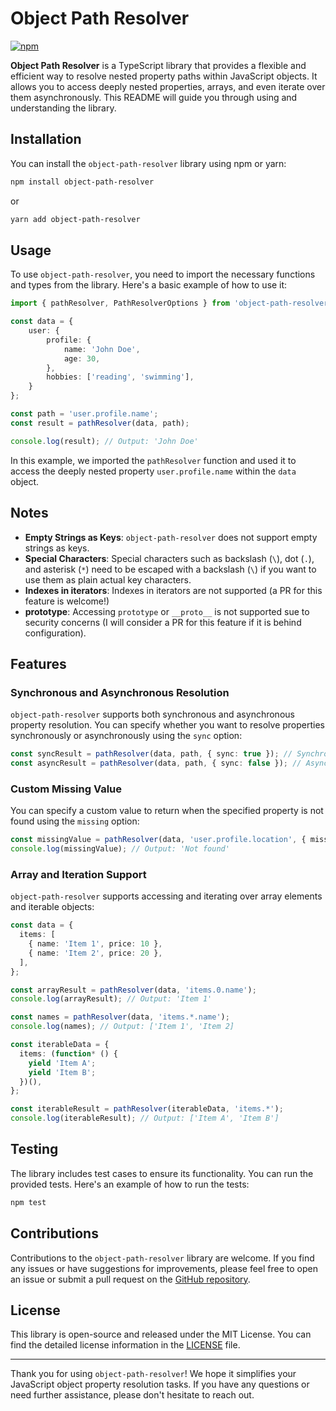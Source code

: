 # Object Path Resolver

[![npm](https://img.shields.io/npm/v/object-path-resolver)](https://www.npmjs.com/package/object-path-resolver)

**Object Path Resolver** is a TypeScript library that provides a flexible and efficient way to resolve nested property paths within JavaScript objects. It allows you to access deeply nested properties, arrays, and even iterate over them asynchronously. This README will guide you through using and understanding the library.

## Installation

You can install the `object-path-resolver` library using npm or yarn:

```bash
npm install object-path-resolver
```

or

```bash
yarn add object-path-resolver
```

## Usage

To use `object-path-resolver`, you need to import the necessary functions and types from the library. Here's a basic example of how to use it:

```typescript
import { pathResolver, PathResolverOptions } from 'object-path-resolver';

const data = {
    user: {
        profile: {
            name: 'John Doe',
            age: 30,
        },
        hobbies: ['reading', 'swimming'],
    }
};

const path = 'user.profile.name';
const result = pathResolver(data, path);

console.log(result); // Output: 'John Doe'
```

In this example, we imported the `pathResolver` function and used it to access the deeply nested property `user.profile.name` within the `data` object.


## Notes
- **Empty Strings as Keys**: `object-path-resolver` does not support empty strings as keys.
- **Special Characters**: Special characters such as backslash (`\`), dot (`.`), and asterisk (`*`) need to be escaped with a backslash (`\`) if you want to use them as plain actual key characters.
- **Indexes in iterators**: Indexes in iterators are not supported (a PR for this feature is welcome!)
- **prototype**: Accessing `prototype` or `__proto__` is not supported sue to security concerns (I will consider a PR for this feature if it is behind configuration).

## Features

### Synchronous and Asynchronous Resolution

`object-path-resolver` supports both synchronous and asynchronous property resolution. You can specify whether you want to resolve properties synchronously or asynchronously using the `sync` option:

```typescript
const syncResult = pathResolver(data, path, { sync: true }); // Synchronous
const asyncResult = pathResolver(data, path, { sync: false }); // Asynchronous
```

### Custom Missing Value

You can specify a custom value to return when the specified property is not found using the `missing` option:

```typescript
const missingValue = pathResolver(data, 'user.profile.location', { missing: 'Not found' });
console.log(missingValue); // Output: 'Not found'
```

### Array and Iteration Support

`object-path-resolver` supports accessing and iterating over array elements and iterable objects:

```typescript
const data = {
  items: [
    { name: 'Item 1', price: 10 },
    { name: 'Item 2', price: 20 },
  ],
};

const arrayResult = pathResolver(data, 'items.0.name');
console.log(arrayResult); // Output: 'Item 1'

const names = pathResolver(data, 'items.*.name');
console.log(names); // Output: ['Item 1', 'Item 2]

const iterableData = {
  items: (function* () {
    yield 'Item A';
    yield 'Item B';
  })(),
};

const iterableResult = pathResolver(iterableData, 'items.*');
console.log(iterableResult); // Output: ['Item A', 'Item B']
```

## Testing

The library includes test cases to ensure its functionality. You can run the provided tests. Here's an example of how to run the tests:

```bash
npm test
```

## Contributions

Contributions to the `object-path-resolver` library are welcome. If you find any issues or have suggestions for improvements, please feel free to open an issue or submit a pull request on the [GitHub repository](https://github.com/your-repo/object-path-resolver).

## License

This library is open-source and released under the MIT License. You can find the detailed license information in the [LICENSE](./LICENSE.md) file.

---

Thank you for using `object-path-resolver`! We hope it simplifies your JavaScript object property resolution tasks. If you have any questions or need further assistance, please don't hesitate to reach out.
